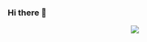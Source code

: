 ### Hi there 👋

<!--
**makarovdmitrii/makarovdmitrii** is a ✨ _special_ ✨ repository because its `README.md` (this file) appears on your GitHub profile.

Here are some ideas to get you started:

- 🔭 I’m currently working on ...
- 🌱 I’m currently learning ...
- 👯 I’m looking to collaborate on ...
- 🤔 I’m looking for help with ...
- 💬 Ask me about ...
- 📫 How to reach me: ...
- 😄 Pronouns: ...
- ⚡ Fun fact: ...
-->

<center>
  
[![](https://github-readme-stats.vercel.app/api?username=makarovdmitrii&count_private=true&show_icons=true&theme=apprentice)]()


  
</center>

